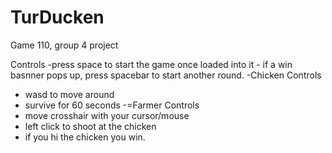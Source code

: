 # TurDucken
Game 110, group 4 project

Controls
-press space to start the game once loaded into it
    - if a win basnner pops up, press spacebar to start another round.
-Chicken Controls
  - wasd to move around
  - survive for 60 seconds
-=Farmer Controls
  - move crosshair with your cursor/mouse
  - left click to shoot at the chicken
  - if you hi the chicken you win.
